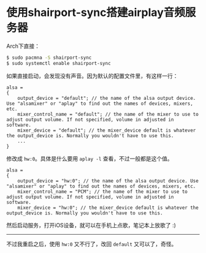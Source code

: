 # 使用shairport-sync搭建airplay音频服务器

Arch下直接：

```bash
$ sudo pacmna -S shairport-sync
$ sudo systemctl enable shairport-sync
```

如果直接启动，会发现没有声音。因为默认的配置文件里，有这样一行：

```
alsa =
{
	output_device = "default"; // the name of the alsa output device. Use "alsamixer" or "aplay" to find out the names of devices, mixers, etc.
	mixer_control_name = "default"; // the name of the mixer to use to adjust output volume. If not specified, volume in adjusted in software.
	mixer_device = "default"; // the mixer_device default is whatever the output_device is. Normally you wouldn't have to use this.
    ...
}
```

修改成 `hw:0`。具体是什么要用 `aplay -l` 查看，不过一般都是这个值。

```
alsa =
{
	output_device = "hw:0"; // the name of the alsa output device. Use "alsamixer" or "aplay" to find out the names of devices, mixers, etc.
	mixer_control_name = "PCM"; // the name of the mixer to use to adjust output volume. If not specified, volume in adjusted in software.
	mixer_device = "hw:0"; // the mixer_device default is whatever the output_device is. Normally you wouldn't have to use this.
```

然后启动服务，打开iOS设备，就可以在手机上点歌，笔记本上放歌了 :)

---

不过我重启之后，使用 `hw:0` 又不行了，改回 `default` 又可以了，奇怪。
